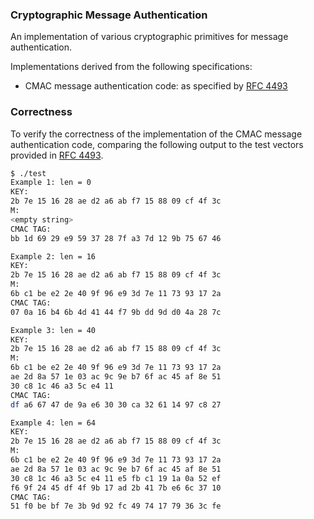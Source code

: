 ### Cryptographic Message Authentication

An implementation of various cryptographic primitives for message authentication. 

Implementations derived from the following specifications:

- CMAC message authentication code: as specified by [RFC 4493](https://tools.ietf.org/html/rfc4493)

### Correctness

To verify the correctness of the implementation of the CMAC message authentication code, comparing the following output to the test vectors provided in [RFC 4493](https://tools.ietf.org/html/rfc4493). 

```Bash
$ ./test 
Example 1: len = 0
KEY:
2b 7e 15 16 28 ae d2 a6 ab f7 15 88 09 cf 4f 3c 
M:
<empty string>
CMAC TAG:
bb 1d 69 29 e9 59 37 28 7f a3 7d 12 9b 75 67 46 

Example 2: len = 16
KEY:
2b 7e 15 16 28 ae d2 a6 ab f7 15 88 09 cf 4f 3c 
M:
6b c1 be e2 2e 40 9f 96 e9 3d 7e 11 73 93 17 2a 
CMAC TAG:
07 0a 16 b4 6b 4d 41 44 f7 9b dd 9d d0 4a 28 7c 

Example 3: len = 40
KEY:
2b 7e 15 16 28 ae d2 a6 ab f7 15 88 09 cf 4f 3c 
M:
6b c1 be e2 2e 40 9f 96 e9 3d 7e 11 73 93 17 2a 
ae 2d 8a 57 1e 03 ac 9c 9e b7 6f ac 45 af 8e 51 
30 c8 1c 46 a3 5c e4 11 
CMAC TAG:
df a6 67 47 de 9a e6 30 30 ca 32 61 14 97 c8 27 

Example 4: len = 64
KEY:
2b 7e 15 16 28 ae d2 a6 ab f7 15 88 09 cf 4f 3c 
M:
6b c1 be e2 2e 40 9f 96 e9 3d 7e 11 73 93 17 2a 
ae 2d 8a 57 1e 03 ac 9c 9e b7 6f ac 45 af 8e 51 
30 c8 1c 46 a3 5c e4 11 e5 fb c1 19 1a 0a 52 ef 
f6 9f 24 45 df 4f 9b 17 ad 2b 41 7b e6 6c 37 10 
CMAC TAG:
51 f0 be bf 7e 3b 9d 92 fc 49 74 17 79 36 3c fe 
```
